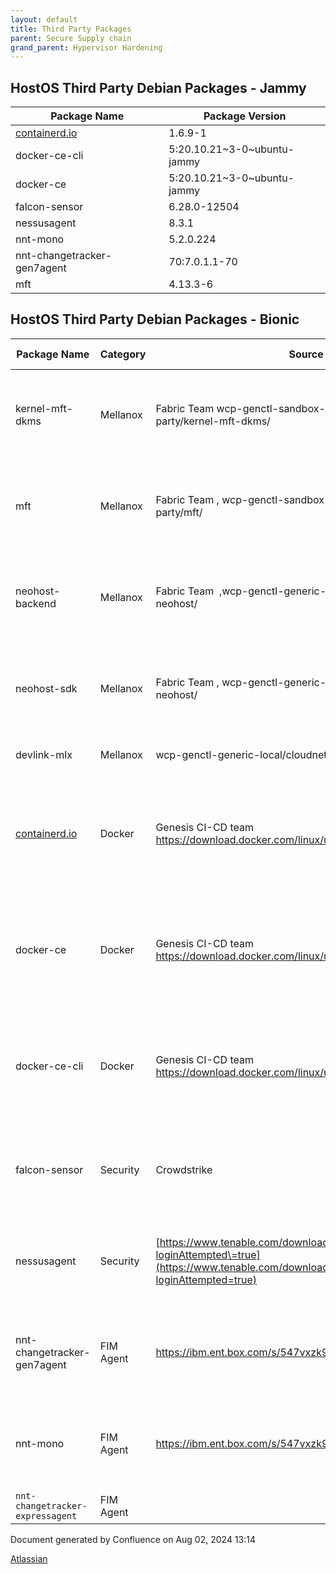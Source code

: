 ```yaml
---
layout: default
title: Third Party Packages 
parent: Secure Supply chain 
grand_parent: Hypervisor Hardening
---
```


## HostOS Third Party Debian Packages - Jammy

| **Package Name** | **Package Version** |
| --- | --- |
| [containerd.io](http://containerd.io) | 1\.6\.9\-1 |
| docker\-ce\-cli | 5:20\.10\.21\~3\-0\~ubuntu\-jammy |
| docker\-ce | 5:20\.10\.21\~3\-0\~ubuntu\-jammy |
| falcon\-sensor | 6\.28\.0\-12504 |
| nessusagent | 8\.3\.1 |
| nnt\-mono | 5\.2\.0\.224 |
| nnt\-changetracker\-gen7agent | 70:7\.0\.1\.1\-70 |
| mft | 4\.13\.3\-6 |

## HostOS Third Party Debian Packages - Bionic



| Package Name | Category | Source | Destination | Upload Type | References |
| --- | --- | --- | --- | --- | --- |
| kernel\-mft\-dkms | Mellanox | Fabric Team wcp\-genctl\-sandbox\-generic\-local/third\-party/kernel\-mft\-dkms/ | wcp\-genctl\-platform\-nextgen\-debian\-local/pool/ | Manual | [FAB\-2443](https://jiracloud.swg.usma.ibm.com:8443/browse/FAB-2443?src=confmacro) \- Jira issue doesn't exist or you don't have permission to view it. |
| mft | Mellanox | Fabric Team , wcp\-genctl\-sandbox\-generic\-local/third\-party/mft/ | wcp\-genctl\-platform\-nextgen\-debian\-local/pool/ | Manual | [CIO\-204](https://jiracloud.swg.usma.ibm.com:8443/browse/CIO-204?src=confmacro) \- Jira issue doesn't exist or you don't have permission to view it. |
| neohost\-backend | Mellanox | Fabric Team  ,wcp\-genctl\-generic\-local/third\-party/mlx\-neohost/ | wcp\-genctl\-platform\-nextgen\-debian\-local/pool/ | Manual | [CIO\-204](https://jiracloud.swg.usma.ibm.com:8443/browse/CIO-204?src=confmacro) \- Jira issue doesn't exist or you don't have permission to view it. |
| neohost\-sdk | Mellanox | Fabric Team , wcp\-genctl\-generic\-local/third\-party/mlx\-neohost/ | wcp\-genctl\-platform\-nextgen\-debian\-local/pool/ | Manual | [CIO\-204](https://jiracloud.swg.usma.ibm.com:8443/browse/CIO-204?src=confmacro) \- Jira issue doesn't exist or you don't have permission to view it. |
| devlink\-mlx | Mellanox | wcp\-genctl\-generic\-local/cloudnet/devlink/ | wcp\-genctl\-platform\-nextgen\-debian\-local/pool/cloudnet/devlink/ | Manual |  |
| [containerd.io](http://containerd.io) | Docker | Genesis CI\-CD team <https://download.docker.com/linux/ubuntu/dists/> | wcp\-genctl\-platform\-nextgen\-debian\-local/pool/ | None, sourced from wcp\-genctl\-platform\-docker\-debian\-remote |  |
| docker\-ce | Docker | Genesis CI\-CD team <https://download.docker.com/linux/ubuntu/dists/> | wcp\-genctl\-platform\-nextgen\-debian\-local/pool/ | None, sourced from wcp\-genctl\-platform\-docker\-debian\-remote | [CIO\-347](https://jiracloud.swg.usma.ibm.com:8443/browse/CIO-347?src=confmacro) \- Jira issue doesn't exist or you don't have permission to view it. |
| docker\-ce\-cli | Docker | Genesis CI\-CD team <https://download.docker.com/linux/ubuntu/dists/> | wcp\-genctl\-platform\-nextgen\-debian\-local/pool/ | None, sourced from wcp\-genctl\-platform\-docker\-debian\-remote | [CIO\-347](https://jiracloud.swg.usma.ibm.com:8443/browse/CIO-347?src=confmacro) \- Jira issue doesn't exist or you don't have permission to view it. |
| falcon\-sensor | Security | Crowdstrike | wcp\-genctl\-platform\-nextgen\-debian\-local/pool/ | Manual | [CIO\-1349](https://jiracloud.swg.usma.ibm.com:8443/browse/CIO-1349?src=confmacro) \- Jira issue doesn't exist or you don't have permission to view it. |
| nessusagent | Security | [https://www.tenable.com/downloads/nessus\-agents?loginAttempted\=true](https://www.tenable.com/downloads/nessus-agents?loginAttempted=true) | wcp\-genctl\-platform\-nextgen\-debian\-local/pool/ | Manual | [CIO\-611](https://jiracloud.swg.usma.ibm.com:8443/browse/CIO-611?src=confmacro) \- Jira issue doesn't exist or you don't have permission to view it. |
| nnt\-changetracker\-gen7agent | FIM Agent | <https://ibm.ent.box.com/s/547vxzk9g3ilqy4i35kuiomjqgyr94oc> | wcp\-genctl\-platform\-nextgen\-debian\-local/pool/misc/nnt | Manual | [CIO\-1660](https://jiracloud.swg.usma.ibm.com:8443/browse/CIO-1660?src=confmacro) \- Jira issue doesn't exist or you don't have permission to view it. |
| nnt\-mono | FIM Agent | <https://ibm.ent.box.com/s/547vxzk9g3ilqy4i35kuiomjqgyr94oc> | wcp\-genctl\-platform\-nextgen\-debian\-local/pool/misc/nnt | Manual | [CIO\-1660](https://jiracloud.swg.usma.ibm.com:8443/browse/CIO-1660?src=confmacro) \- Jira issue doesn't exist or you don't have permission to view it. |
| ``` nnt-changetracker-expressagent ``` | FIM Agent |  |  | Manual |  |



 


Document generated by Confluence on Aug 02, 2024 13:14


[Atlassian](https://www.atlassian.com/)


 


